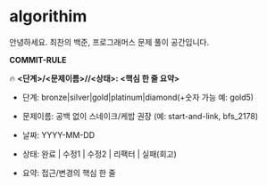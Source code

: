 # algorithim

안녕하세요. 최찬의 백준, 프로그래머스 문제 풀이 공간입니다. 


**COMMIT-RULE**

🔥 **<단계>/<문제이름>/<YY-MM-DD >/<상태>: <핵심 한 줄 요약>**

- 단계: bronze|silver|gold|platinum|diamond(+숫자 가능 예: gold5)
- 문제이름: 공백 없이 스네이크/케밥 권장 (예: start-and-link, bfs_2178)

- 날짜: YYYY-MM-DD

- 상태: 완료 | 수정1 | 수정2 | 리팩터 | 실패(회고)

- 요약: 접근/변경의 핵심 한 줄
